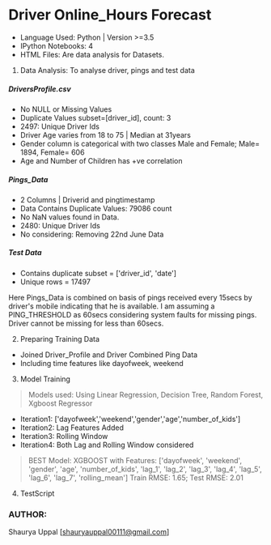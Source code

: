 # Driver Online_Hours Forecast
+ Language Used: Python | Version >=3.5
+ IPython Notebooks: 4
+ HTML Files: Are data analysis for Datasets. 

1. Data Analysis: To analyse driver, pings and test data

##### DriversProfile.csv
+ No NULL or Missing Values
+ Duplicate Values subset=[driver_id], count: 3
+ 2497: Unique Driver Ids
+ Driver Age varies from 18 to 75 | Median at 31years
+ Gender column is categorical with two classes Male and Female; Male= 1894, Female= 606
+ Age and Number of Children has +ve correlation

##### Pings_Data
+ 2 Columns | Driverid and pingtimestamp
+ Data Contains Duplicate Values: 79086 count
+ No NaN values found in Data.
+ 2480: Unique Driver Ids
+ No considering: Removing 22nd June Data

##### Test Data
+ Contains duplicate subset = ['driver_id', 'date'] 
+ Unique rows = 17497


Here Pings_Data is combined on basis of pings received every 15secs by driver's mobile indicating that he is available. I am assuming a PING_THRESHOLD as 60secs considering system faults for missing pings. Driver cannot be missing for less than 60secs. 

2. Preparing Training Data
+ Joined Driver_Profile and Driver Combined Ping Data
+ Including time features like dayofweek, weekend

3. Model Training
> Models used: Using Linear Regression, Decision Tree, Random Forest, Xgboost Regressor
+ Iteration1: ['dayofweek','weekend','gender','age','number_of_kids']
+ Iteration2: Lag Features Added
+ Iteration3: Rolling Window
+ Iteration4: Both Lag and Rolling Window considered

> BEST Model: XGBOOST with Features: ['dayofweek', 'weekend', 'gender', 'age',
       'number_of_kids', 'lag_1', 'lag_2', 'lag_3', 'lag_4',
       'lag_5', 'lag_6', 'lag_7', 'rolling_mean']
> Train RMSE: 1.65; Test RMSE: 2.01

4. TestScript

### AUTHOR:
Shaurya Uppal [shauryauppal00111@gmail.com]